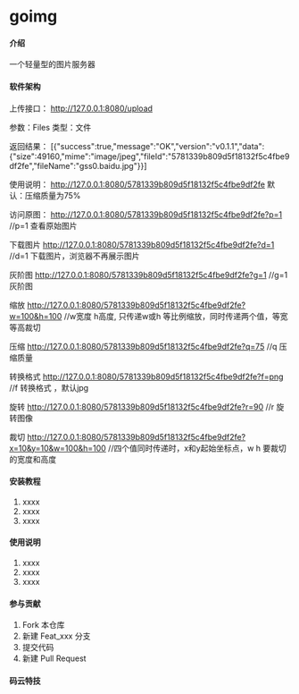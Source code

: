 # goimg

#### 介绍
一个轻量型的图片服务器


#### 软件架构
上传接口：
http://127.0.0.1:8080/upload

参数：Files 类型：文件


返回结果：
[{"success":true,"message":"OK","version":"v0.1.1","data":{"size":49160,"mime":"image/jpeg","fileId":"5781339b809d5f18132f5c4fbe9df2fe","fileName":"gss0.baidu.jpg"}}]

使用说明：
http://127.0.0.1:8080/5781339b809d5f18132f5c4fbe9df2fe  默认：压缩质量为75%

访问原图：
http://127.0.0.1:8080/5781339b809d5f18132f5c4fbe9df2fe?p=1   //p=1 查看原始图片

下载图片
http://127.0.0.1:8080/5781339b809d5f18132f5c4fbe9df2fe?d=1  //d=1 下载图片，浏览器不再展示图片

灰阶图
http://127.0.0.1:8080/5781339b809d5f18132f5c4fbe9df2fe?g=1  //g=1 灰阶图

缩放
http://127.0.0.1:8080/5781339b809d5f18132f5c4fbe9df2fe?w=100&h=100  //w宽度 h高度, 只传递w或h 等比例缩放，同时传递两个值，等宽等高裁切

压缩
http://127.0.0.1:8080/5781339b809d5f18132f5c4fbe9df2fe?q=75     //q 压缩质量 

转换格式
http://127.0.0.1:8080/5781339b809d5f18132f5c4fbe9df2fe?f=png    //f 转换格式 ，默认jpg

旋转
http://127.0.0.1:8080/5781339b809d5f18132f5c4fbe9df2fe?r=90   //r 旋转图像

裁切
http://127.0.0.1:8080/5781339b809d5f18132f5c4fbe9df2fe?x=10&y=10&w=100&h=100  //四个值同时传递时，x和y起始坐标点，w h 要裁切的宽度和高度



#### 安装教程

1.  xxxx
2.  xxxx
3.  xxxx

#### 使用说明

1.  xxxx
2.  xxxx
3.  xxxx

#### 参与贡献

1.  Fork 本仓库
2.  新建 Feat_xxx 分支
3.  提交代码
4.  新建 Pull Request


#### 码云特技

